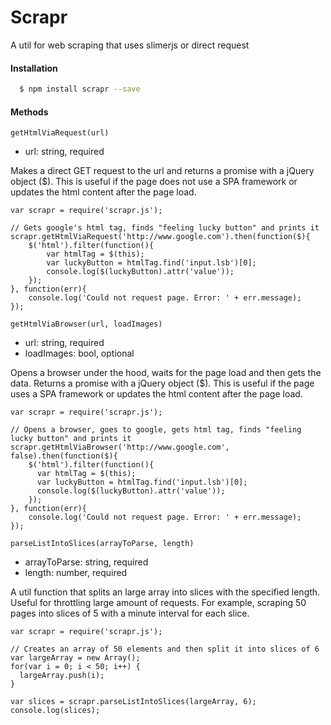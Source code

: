 # Scrapr

A util for web scraping that uses slimerjs or direct request

#### Installation
```sh
  $ npm install scrapr --save
```

#### Methods
`getHtmlViaRequest(url) `
* url: string, required

Makes a direct GET request to the url and returns a promise with a jQuery object ($). This is useful if the page does not use a SPA framework or updates the html content after the page load.
```
var scrapr = require('scrapr.js');

// Gets google's html tag, finds "feeling lucky button" and prints it
scrapr.getHtmlViaRequest('http://www.google.com').then(function($){
    $('html').filter(function(){  
        var htmlTag = $(this);
        var luckyButton = htmlTag.find('input.lsb')[0];
        console.log($(luckyButton).attr('value'));
    });
}, function(err){
    console.log('Could not request page. Error: ' + err.message);
});
```

`getHtmlViaBrowser(url, loadImages)`
 * url: string, required
 * loadImages: bool, optional 

Opens a browser under the hood, waits for the page load and then gets the data. Returns a promise with a jQuery object ($). This is useful if the page uses a SPA framework or updates the html content after the page load.

```
var scrapr = require('scrapr.js');

// Opens a browser, goes to google, gets html tag, finds "feeling lucky button" and prints it
scrapr.getHtmlViaBrowser('http://www.google.com', false).then(function($){
    $('html').filter(function(){  
      var htmlTag = $(this);
      var luckyButton = htmlTag.find('input.lsb')[0];
      console.log($(luckyButton).attr('value'));
    });
}, function(err){
    console.log('Could not request page. Error: ' + err.message);
});
```

`parseListIntoSlices(arrayToParse, length)`
* arrayToParse: string, required
* length: number, required

A util function that splits an large array into slices with the specified length. Useful for throttling large amount of requests. For example, scraping 50 pages into slices of 5 with a minute interval for each slice.

```
var scrapr = require('scrapr.js');

// Creates an array of 50 elements and then split it into slices of 6
var largeArray = new Array();
for(var i = 0; i < 50; i++) {
  largeArray.push(i);
}

var slices = scrapr.parseListIntoSlices(largeArray, 6);
console.log(slices);
```